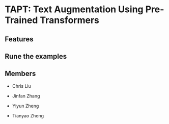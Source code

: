 # TAPT: Text Augmentation Using Pre-Trained Transformers

## Features

## Rune the examples




## Members

- Chris Liu

- Jinfan Zhang

- Yiyun Zheng

- Tianyao Zheng